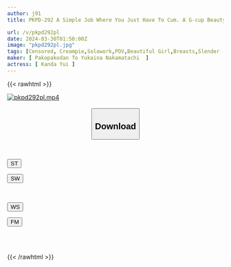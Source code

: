 ```yaml
---
author: j91
title: PKPD-292 A Simple Job Where You Just Have To Cum. A G-cup Beauty At The Front Desk Of A First-class Hotel Who Is Fucked Raw For Promotion. Yui, 26 Years Old, Yui Kanda.

url: /v/pkpd292pl
date: 2024-03-30T01:50:00Z
image: "pkpd292pl.jpg"
tags: [Censored, Creampie,Solowork,POV,Beautiful Girl,Breasts,Slender	]
maker: [ Pakopakodan To Yukaina Nakamatachi  ]
actress: [ Kanda Yui ]
---
```



{{< rawhtml >}}

<div class="video" data-videoid="1ObXbwLaMdCe3mP">
    <a href="javascript:;">
        <img src="/v/pkpd292pl/pkpd292pl.jpg" width="WIDTH" height="HEIGHT" alt="pkpd292pl.mp4" loading="lazy">
    </a>
</div>

<script type="text/javascript" src="https://j91.asia/asset/on-demand-st.js"></script>

<br>
  <link rel="stylesheet" href="https://j91.asia/asset/bs5.css">
  
  <center>
  <button class="btn btn-primary" type="button" data-bs-toggle="collapse" data-bs-target=".multi-collapse" aria-expanded="false" aria-controls="multiCollapseExample1 multiCollapseExample2"><h2>Download</h2></button></center>
</p>
<div class="row">
  <div class="col">
    <div class="collapse multi-collapse" id="multiCollapseExample1">
      <div class="card card-body">
	      	      <br>
<div class="buttons">  
<p><a href="https://streamtape.to/v/1ObXbwLaMdCe3mP" target="_blank"><button class="btn-hover color-3"><i class="fa fa-download"></i> ST</button></a></p>
<p><a href="https://asnwish.com/i16hbt71gdf9" target="_blank"><button class="btn-hover color-2"><i class="fa fa-download"></i> SW</button></a></p></div>
    </div>
  </div>
</div>
  <div class="col">
    <div class="collapse multi-collapse" id="multiCollapseExample2">
      <div class="card card-body">
	      <br>
<div class="buttons">
<p><a href="https://wolfstream.tv/t165w80sr59m"><button class="btn-hover color-9"><i class="fa fa-download"></i> WS</button></a></p>
<p><a href="https://filemoon.sx/d/j9ou9nw68sj2"><button class="btn-hover color-8"><i class="fa fa-download"></i> FM</button></a></p></div>
<br><br>
      </div>
    </div>
  </div>
</div>

{{< /rawhtml >}}